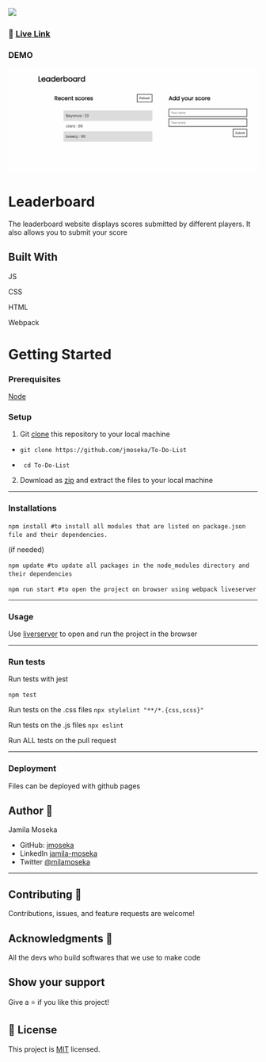 ![](https://img.shields.io/badge/Microverse-blueviolet)

### 🔴 [Live Link](https://jmoseka.github.io/Leaderboard/)

### DEMO

<img src="src/assets/demo-live.gif" alt="gif project">

# Leaderboard

The leaderboard website displays scores submitted by different players. It also allows you to submit your score

## Built With

JS

CSS

HTML

Webpack

# Getting Started

### Prerequisites

[Node](https://nodejs.org/en/download/)

### Setup
1. Git [clone]("https://github.com/jmoseka/Leaderboard") this repository to your local machine
- ```git clone https://github.com/jmoseka/To-Do-List``` 

-  ``` cd To-Do-List```

2. Download as [zip](https://github.com/jmoseka/Leaderboard.git) and extract the files to your local machine

<hr>

### Installations
```npm install #to install all modules that are listed on package.json file and their dependencies.```

(if needed)

```npm update #to update all packages in the node_modules directory and their dependencies ```

```npm run start #to open the project on browser using webpack liveserver```

<hr>

### Usage
Use [liverserver](https://marketplace.visualstudio.com/items?itemName=ritwickdey.LiveServer#:~:text=Shortcuts%20to%20Start%2FStop%20Server&text=Open%20a%20HTML%20file%20and,on%20Open%20with%20Live%20Server%20.&text=Open%20the%20Command%20Pallete%20by,Server%20to%20stop%20a%20server) to open and run the project in the browser

<hr>

### Run tests

Run tests with jest

`npm test`

Run tests on the .css files
```npx stylelint "**/*.{css,scss}"```

Run tests on the .js files
```npx eslint ```

Run ALL tests on the pull request 

<hr>

### Deployment
Files can be deployed with github pages

## Author 👤

Jamila Moseka

- GitHub: [jmoseka](https://github.com/jmoseka)
- LinkedIn [jamila-moseka](https://www.linkedin.com/in/jamila-moseka/)
- Twitter [@milamoseka](https://twitter.com/milamoseka)

<hr>

## Contributing 🤝 

Contributions, issues, and feature requests are welcome!

## Acknowledgments 🥇
All the devs who build softwares that we use to make code

## Show your support

Give a ⭐️ if you like this project!

## 📝 License

This project is [MIT](./LICENSE) licensed.
